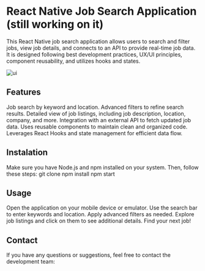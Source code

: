 # React Native Job Search Application (still working on it)

This React Native job search application allows users to search and filter jobs, view job details, and connects to an API to provide real-time job data. It is designed following best development practices, UX/UI principles, component reusability, and utilizes hooks and states.

![ui](https://github.com/ArtielSry/ReactNativeApp_JobSearch/assets/113340763/df08e8cd-516d-486c-8f60-fc62aaabc16e)

## Features

Job search by keyword and location.
Advanced filters to refine search results.
Detailed view of job listings, including job description, location, company, and more.
Integration with an external API to fetch updated job data.
Uses reusable components to maintain clean and organized code.
Leverages React Hooks and state management for efficient data flow.

## Instalation

Make sure you have Node.js and npm installed on your system. Then, follow these steps:
git clone
npm install
npm start

## Usage

Open the application on your mobile device or emulator.
Use the search bar to enter keywords and location.
Apply advanced filters as needed.
Explore job listings and click on them to see additional details.
Find your next job!

## Contact

If you have any questions or suggestions, feel free to contact the development team:
